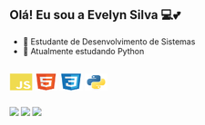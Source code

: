 ## Olá! Eu sou a Evelyn Silva 💻💕

- 🔭 Estudante de Desenvolvimento de Sistemas
- 🌱 Atualmente estudando Python


<div style="display: inline_block"><br>
  <img align="center" alt="evy-Js" height="30" width="40" src="https://raw.githubusercontent.com/devicons/devicon/master/icons/javascript/javascript-plain.svg">
  <img align="center" alt="evy-HTML" height="30" width="40" src="https://raw.githubusercontent.com/devicons/devicon/master/icons/html5/html5-original.svg">
  <img align="center" alt="evy-CSS" height="30" width="40" src="https://raw.githubusercontent.com/devicons/devicon/master/icons/css3/css3-original.svg">
  <img align="center" alt="evy-Python" height="30" width="40" src="https://raw.githubusercontent.com/devicons/devicon/master/icons/python/python-original.svg">

</div>

##

 
<div> 
  <a href="https://instagram.com/evy.vas" target="_blank"><img src="https://img.shields.io/badge/-Instagram-%23E4405F?style=for-the-badge&logo=instagram&logoColor=white" target="_blank"></a>
  <a href = "mailto:evelynback@gmail.com"><img src="https://img.shields.io/badge/Gmail-D14836?style=for-the-badge&logo=gmail&logoColor=white"></a>
  <a href="https://www.linkedin.com/in/evelynsilvaback" target="_blank"><img src="https://img.shields.io/badge/-LinkedIn-%230077B5?style=for-the-badge&logo=linkedin&logoColor=white" target="_blank"></a> 
 




